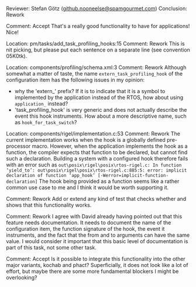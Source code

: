 Reviewer: Stefan Götz (github.nooneelse@spamgourmet.com)
Conclusion: Rework

Comment: Accept
That's a really good functionality to have for applications!
Nice!

Location: pm/tasks/add_task_profiling_hooks:15
Comment: Rework
This is nit picking, but please put each sentence on a separate line (see convention 05K0tk).

Location: components/profiling/schema.xml:3
Comment: Rework
Although somewhat a matter of taste, the name `extern_task_profiling_hook` of the configuration item has the following issues in my opinion:
- why the 'extern_' prefix?
  If it is to indicate that it is a symbol to implemented by the application instead of the RTOS, how about using `application_` instead?
- 'task_profiling_hook' is very generic and does not actually describe the event this hook instruments.
  How about a more descriptive name, such as `hook_for_task_switch`?

Location: components/rigel/implementation.c:53
Comment: Rework
The current implementation works when the hook is a globally defined pre-processor macro.
However, when the application implements the hook as a function, the compiler expects that function to be declared, but cannot find such a declaration.
Building a system with a configured hook therefore fails with an error such as ```out\posix\rigel\posix\rtos-rigel.c: In function ‘yield_to’:
out\posix\rigel\posix\rtos-rigel.c:885:5: error: implicit declaration of function ‘app_hook’ [-Werror=implicit-function-declaration]```
The hook being provided as a function seems like a rather common use case to me and I think it would be worth supporting it.

Comment: Rework
Add or extend any kind of test that checks whether and shows that this functionality works.

Comment: Rework
I agree with David already having pointed out that this feature needs documentation.
It needs to document the name of the configuration item, the function signature of the hook, the event it instruments, and the fact that the from and to arguments can have the same value.
I would consider it important that this basic level of documentation is part of this task, not some other task.

Comment: Accept
Is it possible to integrate this functionality into the other major variants, kochab and phact?
Superficially, it does not look like a lot of effort, but maybe there are some more fundamental blockers I might be overlooking?
